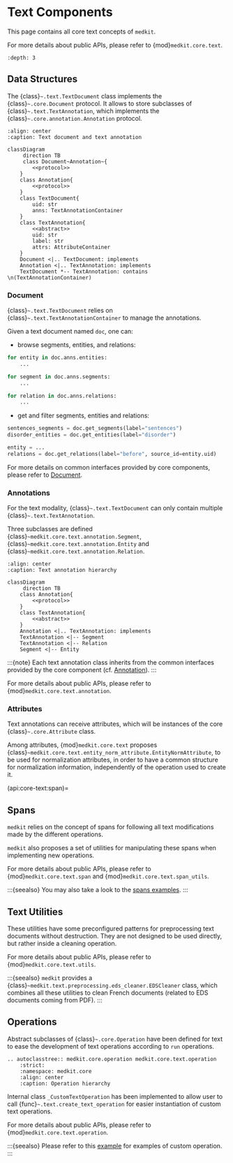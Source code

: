 # Text Components

This page contains all core text concepts of `medkit`.

For more details about public APIs, please refer to {mod}`medkit.core.text`.

```{contents} Table of Contents
:depth: 3
```

## Data Structures

The {class}`~.text.TextDocument` class implements the {class}`~.core.Document` protocol.
It allows to store subclasses of {class}`~.text.TextAnnotation`,
which implements the {class}`~.core.annotation.Annotation` protocol.

```{mermaid}
:align: center
:caption: Text document and text annotation

classDiagram
     direction TB
     class Document~Annotation~{
        <<protocol>>
    }
    class Annotation{
        <<protocol>>
    }
    class TextDocument{
        uid: str
        anns: TextAnnotationContainer
    }
    class TextAnnotation{
        <<abstract>>
        uid: str
        label: str
        attrs: AttributeContainer
    }
    Document <|.. TextDocument: implements
    Annotation <|.. TextAnnotation: implements
    TextDocument *-- TextAnnotation: contains \n(TextAnnotationContainer)
```

### Document

{class}`~.text.TextDocument` relies on {class}`~.text.TextAnnotationContainer` to manage the annotations.

Given a text document named `doc`, one can:

- browse segments, entities, and relations:

```python
for entity in doc.anns.entities:
    ...

for segment in doc.anns.segments:
    ...

for relation in doc.anns.relations:
    ...
```

* get and filter segments, entities and relations:

```python
sentences_segments = doc.get_segments(label="sentences")
disorder_entities = doc.get_entities(label="disorder")

entity = ...
relations = doc.get_relations(label="before", source_id=entity.uid)
```

For more details on common interfaces provided by core components,
please refer to [Document](api:core:document).

### Annotations

For the text modality, {class}`~.text.TextDocument` can only contain multiple {class}`~.text.TextAnnotation`.

Three subclasses are defined {class}`~medkit.core.text.annotation.Segment`,
{class}`~medkit.core.text.annotation.Entity` and {class}`~medkit.core.text.annotation.Relation`.

```{mermaid}
:align: center
:caption: Text annotation hierarchy

classDiagram
     direction TB
    class Annotation{
        <<protocol>>
    }
    class TextAnnotation{
        <<abstract>>
    }
    Annotation <|.. TextAnnotation: implements
    TextAnnotation <|-- Segment
    TextAnnotation <|-- Relation
    Segment <|-- Entity
```

:::{note}
Each text annotation class inherits from the common interfaces
provided by the core component (cf. [Annotation](api:core:annotation)).
:::

For more details about public APIs, please refer to {mod}`medkit.core.text.annotation`.

### Attributes

Text annotations can receive attributes, which will be instances of the core {class}`~.core.Attribute` class.

Among attributes, {mod}`medkit.core.text` proposes {class}`~medkit.core.text.entity_norm_attribute.EntityNormAttribute`,
to be used for normalization attributes, in order to have a common structure for normalization information,
independently of the operation used to create it.

(api:core-text:span)=
## Spans

`medkit` relies on the concept of spans for following all text modifications made by the different operations.

`medkit` also proposes a set of utilities for manipulating these spans when implementing new operations.

For more details about public APIs, please refer to {mod}`medkit.core.text.span`
and {mod}`medkit.core.text.span_utils`.

:::{seealso}
You may also take a look to the [spans examples](../cookbook/spans).
:::

## Text Utilities

These utilities have some preconfigured patterns for preprocessing text documents without destruction.
They are not designed to be used directly, but rather inside a cleaning operation.

For more details about public APIs, please refer to {mod}`medkit.core.text.utils`.

:::{seealso}
`medkit` provides a {class}`~medkit.text.preprocessing.eds_cleaner.EDSCleaner` class,
which combines all these utilities to clean French documents (related to EDS documents coming from PDF).
:::

## Operations

Abstract subclasses of {class}`~.core.Operation` have been defined for text
to ease the development of text operations according to `run` operations.

```{eval-rst}
.. autoclasstree:: medkit.core.operation medkit.core.text.operation
    :strict:
    :namespace: medkit.core
    :align: center
    :caption: Operation hierarchy
```

Internal class `_CustomTextOperation` has been implemented to allow user to
call {func}`~.text.create_text_operation` for easier instantiation of custom
text operations.

For more details about public APIs, please refer to {mod}`medkit.core.text.operation`.

:::{seealso}
Please refer to this [example](../cookbook/custom_text_operation) for examples of custom operation.
:::
